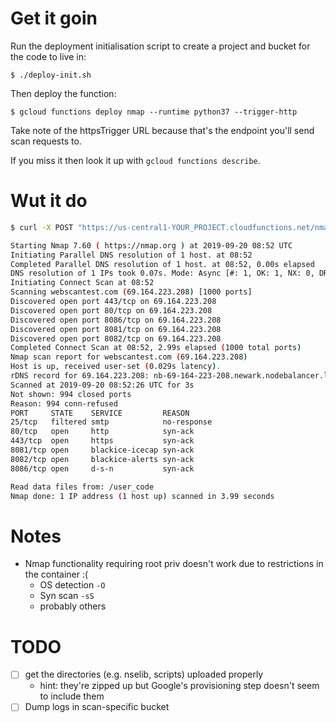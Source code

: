 # Get it goin

Run the deployment initialisation script to create a project and bucket for the
code to live in:

`$ ./deploy-init.sh`

Then deploy the function:

`$ gcloud functions deploy nmap --runtime python37 --trigger-http`

Take note of the httpsTrigger URL because that's the endpoint you'll send scan
requests to. 

If you miss it then look it up with `gcloud functions describe`.

# Wut it do
```bash
$ curl -X POST "https://us-central1-YOUR_PROJECT.cloudfunctions.net/nmap" -H "Content-Type: application/json" --data '{"args": "-sT --top-ports 1000 -Pn -vv -O webscantest.com"}'

Starting Nmap 7.60 ( https://nmap.org ) at 2019-09-20 08:52 UTC
Initiating Parallel DNS resolution of 1 host. at 08:52
Completed Parallel DNS resolution of 1 host. at 08:52, 0.00s elapsed
DNS resolution of 1 IPs took 0.07s. Mode: Async [#: 1, OK: 1, NX: 0, DR: 0, SF: 0, TR: 1, CN: 0]
Initiating Connect Scan at 08:52
Scanning webscantest.com (69.164.223.208) [1000 ports]
Discovered open port 443/tcp on 69.164.223.208
Discovered open port 80/tcp on 69.164.223.208
Discovered open port 8086/tcp on 69.164.223.208
Discovered open port 8081/tcp on 69.164.223.208
Discovered open port 8082/tcp on 69.164.223.208
Completed Connect Scan at 08:52, 2.99s elapsed (1000 total ports)
Nmap scan report for webscantest.com (69.164.223.208)
Host is up, received user-set (0.029s latency).
rDNS record for 69.164.223.208: nb-69-164-223-208.newark.nodebalancer.linode.com
Scanned at 2019-09-20 08:52:26 UTC for 3s
Not shown: 994 closed ports
Reason: 994 conn-refused
PORT     STATE    SERVICE         REASON
25/tcp   filtered smtp            no-response
80/tcp   open     http            syn-ack
443/tcp  open     https           syn-ack
8081/tcp open     blackice-icecap syn-ack
8082/tcp open     blackice-alerts syn-ack
8086/tcp open     d-s-n           syn-ack

Read data files from: /user_code
Nmap done: 1 IP address (1 host up) scanned in 3.99 seconds
```

# Notes
* Nmap functionality requiring root priv doesn't work due to restrictions in the
    container :(
  * OS detection `-O`
  * Syn scan `-sS`
  * probably others

# TODO
- [ ] get the directories (e.g. nselib, scripts) uploaded properly
  * hint: they're zipped up but Google's provisioning step doesn't seem to
      include them
- [ ] Dump logs in scan-specific bucket
